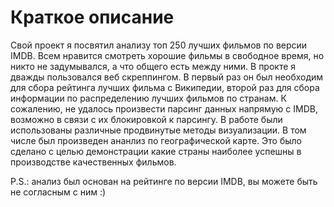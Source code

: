 # Краткое описание
Свой проект я посвятил анализу топ 250 лучших фильмов по версии IMDB. Всем нравится смотреть хорошие фильмы в свободное время, но никто не задумывался, а что общего есть между ними.
В прокте я дважды пользовался веб скреппингом. В первый раз он был необходим для сбора рейтинга лучших фильма с Википедии, второй раз для сбора информации по распределению лучших фильмов по странам. К сожалению, не удалось произвести парсинг данных напрямую с IMDB, возможно в связи с их блокировкой к парсингу.
В работе были использованы различные продвинутые методы визуализации. В том числе был произведен ананлиз по географической карте. Это было сделано с целью демонстрации какие страны наиболее успешны в производстве качественных фильмов.

P.S.: анализ был основан на рейтинге по версии IMDB, вы можете быть не согласным с ним :)
